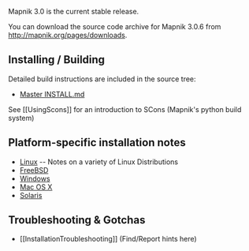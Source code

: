 Mapnik 3.0 is the current stable release. 

You can download the source code archive for Mapnik 3.0.6 from <http://mapnik.org/pages/downloads>.

## Installing / Building

Detailed build instructions are included in the source tree:
 
 - [Master INSTALL.md](https://github.com/mapnik/mapnik/blob/master/INSTALL.md)

See [[UsingScons]] for an introduction to SCons (Mapnik's python build system) 

## Platform-specific installation notes

- [Linux](LinuxInstallation) -- Notes on a variety of Linux Distributions
- [FreeBSD](FreeBSDInstallation)
- [Windows](WindowsInstallation)
- [Mac OS X](MacInstallation)
- [Solaris](OpenSolarisInstallation)

## Troubleshooting & Gotchas

- [[InstallationTroubleshooting]] (Find/Report hints here)
